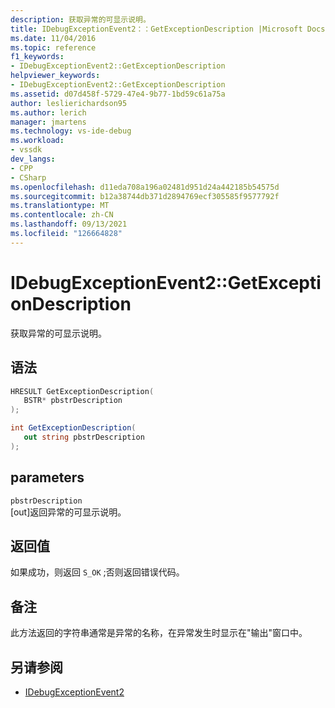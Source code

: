```yaml
---
description: 获取异常的可显示说明。
title: IDebugExceptionEvent2：：GetExceptionDescription |Microsoft Docs
ms.date: 11/04/2016
ms.topic: reference
f1_keywords:
- IDebugExceptionEvent2::GetExceptionDescription
helpviewer_keywords:
- IDebugExceptionEvent2::GetExceptionDescription
ms.assetid: d07d458f-5729-47e4-9b77-1bd59c61a75a
author: leslierichardson95
ms.author: lerich
manager: jmartens
ms.technology: vs-ide-debug
ms.workload:
- vssdk
dev_langs:
- CPP
- CSharp
ms.openlocfilehash: d11eda708a196a02481d951d24a442185b54575d
ms.sourcegitcommit: b12a38744db371d2894769ecf305585f9577792f
ms.translationtype: MT
ms.contentlocale: zh-CN
ms.lasthandoff: 09/13/2021
ms.locfileid: "126664828"
---
```

# <a name="idebugexceptionevent2getexceptiondescription"></a>IDebugExceptionEvent2::GetExceptionDescription
获取异常的可显示说明。

## <a name="syntax"></a>语法

```cpp
HRESULT GetExceptionDescription( 
   BSTR* pbstrDescription
);
```

```csharp
int GetExceptionDescription( 
   out string pbstrDescription
);
```

## <a name="parameters"></a>parameters
`pbstrDescription`\
[out]返回异常的可显示说明。

## <a name="return-value"></a>返回值
 如果成功，则返回 `S_OK` ;否则返回错误代码。

## <a name="remarks"></a>备注
 此方法返回的字符串通常是异常的名称，在异常发生时显示在"输出"窗口中。 

## <a name="see-also"></a>另请参阅
- [IDebugExceptionEvent2](../../../extensibility/debugger/reference/idebugexceptionevent2.md)
